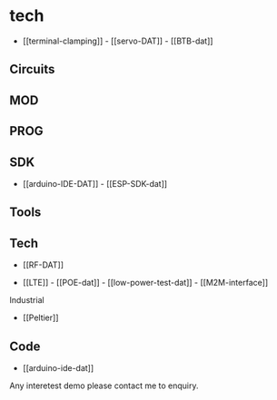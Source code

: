 
# tech 

- [[terminal-clamping]] - [[servo-DAT]] - [[BTB-dat]]



## Circuits 

## MOD

## PROG

## SDK
- [[arduino-IDE-DAT]] - [[ESP-SDK-dat]]


## Tools


## Tech

- [[RF-DAT]]

- [[LTE]] - [[POE-dat]] - [[low-power-test-dat]] - [[M2M-interface]]

Industrial 
- [[Peltier]]


## Code 
- [[arduino-ide-dat]]



Any interetest demo please contact me to enquiry.
